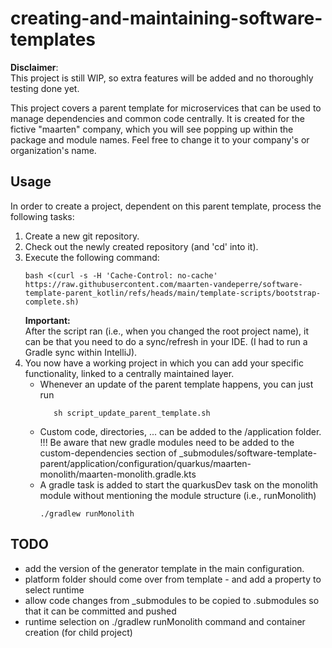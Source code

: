 # creating-and-maintaining-software-templates

**Disclaimer**:  
This project is still WIP, so extra features will be added and no thoroughly testing done yet.

This project covers a parent template for microservices that can be used to manage dependencies and 
common code centrally. It is created for the fictive "maarten" company, which you will see popping up
within the package and module names. Feel free to change it to your company's or organization's name.

## Usage
In order to create a project, dependent on this parent template, process the following tasks:
1. Create a new git repository.
2. Check out the newly created repository (and 'cd' into it).
3. Execute the following command:
    ```shell
    bash <(curl -s -H 'Cache-Control: no-cache' https://raw.githubusercontent.com/maarten-vandeperre/software-template-parent_kotlin/refs/heads/main/template-scripts/bootstrap-complete.sh)
    ```
   **Important:**   
  After the script ran (i.e., when you changed the root project name), it can be that you need to do a sync/refresh
  in your IDE. (I had to run a Gradle sync within IntelliJ).
4. You now have a working project in which you can add your specific functionality, linked to a
centrally maintained layer.
   * Whenever an update of the parent template happens, you can just run 
      ```shell
         sh script_update_parent_template.sh
      ```
   * Custom code, directories, ... can be added to the /application folder.   
   !!! Be aware that new gradle modules need to be added to the custom-dependencies section of
   _submodules/software-template-parent/application/configuration/quarkus/maarten-monolith/maarten-monolith.gradle.kts
   * A gradle task is added to start the quarkusDev task on the monolith module without mentioning the module structure (i.e., runMonolith)
       ```shell
       ./gradlew runMonolith
       ```

## TODO
* add the version of the generator template in the main configuration.
* platform folder should come over from template - and add a property to select runtime
* allow code changes from _submodules to be copied to .submodules so that it can be committed and pushed
* runtime selection on ./gradlew runMonolith command and container creation (for child project)
